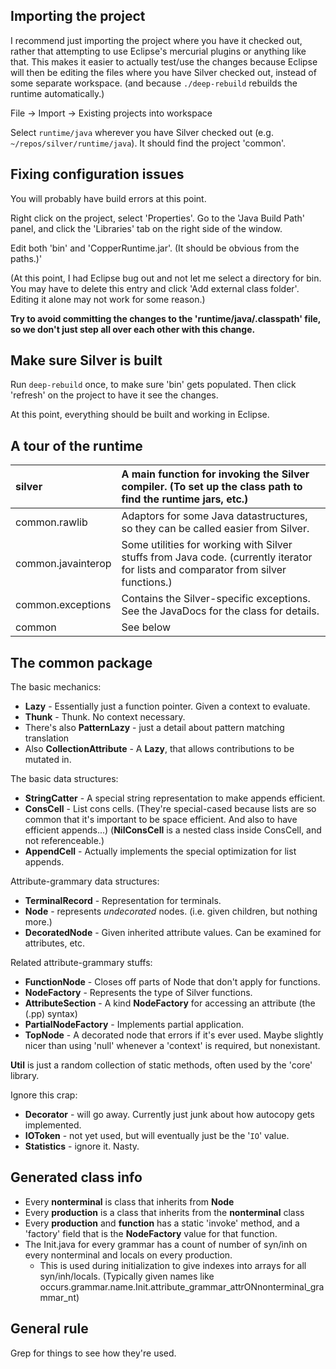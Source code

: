 ## Importing the project ##

I recommend just importing the project where you have it checked out, rather that attempting to use Eclipse's mercurial plugins or anything like that. This makes it easier to actually test/use the changes because Eclipse will then be editing the files where you have Silver checked out, instead of some separate workspace. (and because `./deep-rebuild` rebuilds the runtime automatically.)

File -> Import -> Existing projects into workspace

Select `runtime/java` wherever you have Silver checked out (e.g. `~/repos/silver/runtime/java`). It should find the project 'common'.

## Fixing configuration issues ##

You will probably have build errors at this point.

Right click on the project, select 'Properties'. Go to the 'Java Build Path' panel, and click the 'Libraries' tab on the right side of the window.

Edit both 'bin' and 'CopperRuntime.jar'. (It should be obvious from the paths.)'

(At this point, I had Eclipse bug out and not let me select a directory for bin. You may have to delete this entry and click 'Add external class folder'. Editing it alone may not work for some reason.)

**Try to avoid committing the changes to the 'runtime/java/.classpath' file, so we don't just step all over each other with this change.**

## Make sure Silver is built ##

Run `deep-rebuild` once, to make sure 'bin' gets populated. Then click 'refresh' on the project to have it see the changes.

At this point, everything should be built and working in Eclipse.

## A tour of the runtime ##

| silver | A main function for invoking the Silver compiler. (To set up the class path to find the runtime jars, etc.) |
|:-------|:------------------------------------------------------------------------------------------------------------|
| common.rawlib | Adaptors for some Java datastructures, so they can be called easier from Silver.                            |
| common.javainterop | Some utilities for working with Silver stuffs from Java code. (currently iterator for lists and comparator from silver functions.) |
| common.exceptions | Contains the Silver-specific exceptions. See the JavaDocs for the class for details.                        |
| common | See below                                                                                                   |

## The common package ##

The basic mechanics:

  * **Lazy** - Essentially just a function pointer. Given a context to evaluate.
  * **Thunk** - Thunk. No context necessary.
  * There's also **PatternLazy** - just a detail about pattern matching translation
  * Also **CollectionAttribute** - A **Lazy**, that allows contributions to be mutated in.

The basic data structures:

  * **StringCatter** - A special string representation to make appends efficient.
  * **ConsCell** - List cons cells. (They're special-cased because lists are so common that it's important to be space efficient. And also to have efficient appends...) (**NilConsCell** is a nested class inside ConsCell, and not referenceable.)
  * **AppendCell** - Actually implements the special optimization for list appends.

Attribute-grammary data structures:

  * **TerminalRecord** - Representation for terminals.
  * **Node** - represents _undecorated_ nodes. (i.e. given children, but nothing more.)
  * **DecoratedNode** - Given inherited attribute values. Can be examined for attributes, etc.

Related attribute-grammary stuffs:

  * **FunctionNode** - Closes off parts of Node that don't apply for functions.
  * **NodeFactory** - Represents the type of Silver functions.
  * **AttributeSection** - A kind **NodeFactory** for accessing an attribute (the (.pp) syntax)
  * **PartialNodeFactory** - Implements partial application.
  * **TopNode** - A decorated node that errors if it's ever used. Maybe slightly nicer than using 'null' whenever a 'context' is required, but nonexistant.

**Util** is just a random collection of static methods, often used by the 'core' library.

Ignore this crap:

  * **Decorator** - will go away. Currently just junk about how autocopy gets implemented.
  * **IOToken** - not yet used, but will eventually just be the '`IO`' value.
  * **Statistics** - ignore it. Nasty.

## Generated class info ##

  * Every **nonterminal** is class that inherits from **Node**
  * Every **production** is a class that inherits from the **nonterminal** class
  * Every **production** and **function** has a static 'invoke' method, and a 'factory' field that is the **NodeFactory** value for that function.
  * The Init.java for every grammar has a count of number of syn/inh on every nonterminal and locals on every production.
    * This is used during initialization to give indexes into arrays for all syn/inh/locals. (Typically given names like occurs.grammar.name.Init.attribute\_grammar\_attrONnonterminal\_grammar\_nt)

## General rule ##

Grep for things to see how they're used.